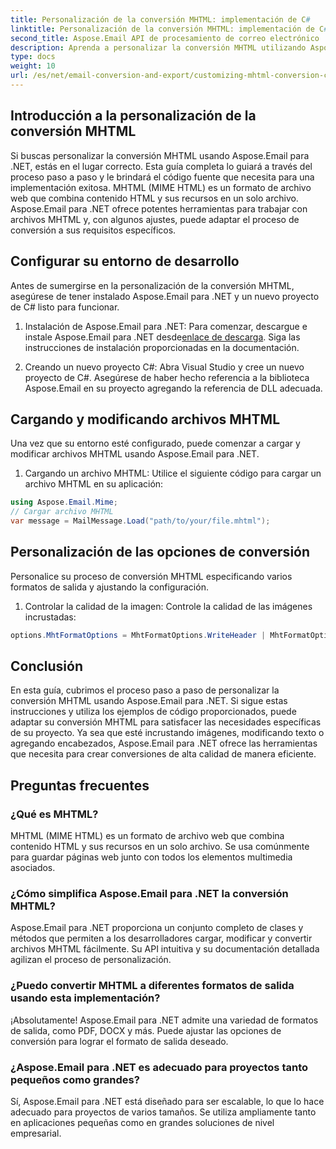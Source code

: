 ```yaml
---
title: Personalización de la conversión MHTML: implementación de C#
linktitle: Personalización de la conversión MHTML: implementación de C#
second_title: Aspose.Email API de procesamiento de correo electrónico .NET
description: Aprenda a personalizar la conversión MHTML utilizando Aspose.Email para .NET. Guía paso a paso con código fuente C#.
type: docs
weight: 10
url: /es/net/email-conversion-and-export/customizing-mhtml-conversion-csharp-implementation/
---
```


## Introducción a la personalización de la conversión MHTML

Si buscas personalizar la conversión MHTML usando Aspose.Email para .NET, estás en el lugar correcto. Esta guía completa lo guiará a través del proceso paso a paso y le brindará el código fuente que necesita para una implementación exitosa. MHTML (MIME HTML) es un formato de archivo web que combina contenido HTML y sus recursos en un solo archivo. Aspose.Email para .NET ofrece potentes herramientas para trabajar con archivos MHTML y, con algunos ajustes, puede adaptar el proceso de conversión a sus requisitos específicos.

## Configurar su entorno de desarrollo

Antes de sumergirse en la personalización de la conversión MHTML, asegúrese de tener instalado Aspose.Email para .NET y un nuevo proyecto de C# listo para funcionar.

1. Instalación de Aspose.Email para .NET:
Para comenzar, descargue e instale Aspose.Email para .NET desde[enlace de descarga](https://releases.aspose.com/email/net). Siga las instrucciones de instalación proporcionadas en la documentación.

2. Creando un nuevo proyecto C#:
Abra Visual Studio y cree un nuevo proyecto de C#. Asegúrese de haber hecho referencia a la biblioteca Aspose.Email en su proyecto agregando la referencia de DLL adecuada.

## Cargando y modificando archivos MHTML

Una vez que su entorno esté configurado, puede comenzar a cargar y modificar archivos MHTML usando Aspose.Email para .NET.

1. Cargando un archivo MHTML:
Utilice el siguiente código para cargar un archivo MHTML en su aplicación:

```csharp
using Aspose.Email.Mime;
// Cargar archivo MHTML
var message = MailMessage.Load("path/to/your/file.mhtml");
```

## Personalización de las opciones de conversión

Personalice su proceso de conversión MHTML especificando varios formatos de salida y ajustando la configuración.

1. Controlar la calidad de la imagen:
Controle la calidad de las imágenes incrustadas:

```csharp
options.MhtFormatOptions = MhtFormatOptions.WriteHeader | MhtFormatOptions.HideExtraPrintHeader;
```

## Conclusión

En esta guía, cubrimos el proceso paso a paso de personalizar la conversión MHTML usando Aspose.Email para .NET. Si sigue estas instrucciones y utiliza los ejemplos de código proporcionados, puede adaptar su conversión MHTML para satisfacer las necesidades específicas de su proyecto. Ya sea que esté incrustando imágenes, modificando texto o agregando encabezados, Aspose.Email para .NET ofrece las herramientas que necesita para crear conversiones de alta calidad de manera eficiente.

## Preguntas frecuentes

### ¿Qué es MHTML?

MHTML (MIME HTML) es un formato de archivo web que combina contenido HTML y sus recursos en un solo archivo. Se usa comúnmente para guardar páginas web junto con todos los elementos multimedia asociados.

### ¿Cómo simplifica Aspose.Email para .NET la conversión MHTML?

Aspose.Email para .NET proporciona un conjunto completo de clases y métodos que permiten a los desarrolladores cargar, modificar y convertir archivos MHTML fácilmente. Su API intuitiva y su documentación detallada agilizan el proceso de personalización.

### ¿Puedo convertir MHTML a diferentes formatos de salida usando esta implementación?

¡Absolutamente! Aspose.Email para .NET admite una variedad de formatos de salida, como PDF, DOCX y más. Puede ajustar las opciones de conversión para lograr el formato de salida deseado.

### ¿Aspose.Email para .NET es adecuado para proyectos tanto pequeños como grandes?

Sí, Aspose.Email para .NET está diseñado para ser escalable, lo que lo hace adecuado para proyectos de varios tamaños. Se utiliza ampliamente tanto en aplicaciones pequeñas como en grandes soluciones de nivel empresarial.